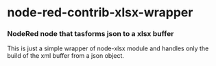 # node-red-contrib-xlsx-wrapper

### NodeRed node that tasforms json to a xlsx buffer

This is just a simple wrapper of node-xlsx module and handles only the build of the xml buffer from a json object.

